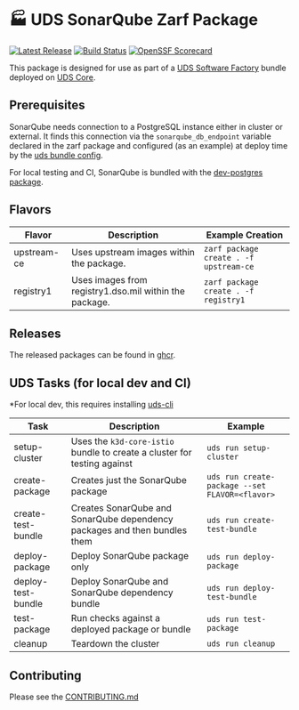 # 🏭 UDS SonarQube Zarf Package

[![Latest Release](https://img.shields.io/github/v/release/defenseunicorns/uds-package-sonarqube)](https://github.com/defenseunicorns/uds-package-sonarqube/releases)
[![Build Status](https://img.shields.io/github/actions/workflow/status/defenseunicorns/uds-package-sonarqube/tag-and-release.yaml)](https://github.com/defenseunicorns/uds-package-sonarqube/actions/workflows/tag-and-release.yaml)
[![OpenSSF Scorecard](https://api.securityscorecards.dev/projects/github.com/defenseunicorns/uds-package-sonarqube/badge)](https://api.securityscorecards.dev/projects/github.com/defenseunicorns/uds-package-sonarqube)

This package is designed for use as part of a [UDS Software Factory](https://github.com/defenseunicorns/uds-software-factory) bundle deployed on [UDS Core](https://github.com/defenseunicorns/uds-core).

## Prerequisites

SonarQube needs connection to a PostgreSQL instance either in cluster or external. It finds this connection via the `sonarqube_db_endpoint` variable declared in the zarf package and configured (as an example) at deploy time by the [uds bundle config](./bundle/uds-config.yaml).

For local testing and CI, SonarQube is bundled with the [dev-postgres package](ghcr.io/defenseunicorns/packages/uds/dev-postgres).

## Flavors

| Flavor | Description | Example Creation |
| ------ | ----------- | ---------------- |
| upstream-ce | Uses upstream images within the package. | `zarf package create . -f upstream-ce` |
| registry1 | Uses images from registry1.dso.mil within the package. | `zarf package create . -f registry1` |

## Releases

The released packages can be found in [ghcr](https://github.com/defenseunicorns/uds-package-sonarqube/pkgs/container/packages%2Fuds%2Fsonarqube).

## UDS Tasks (for local dev and CI)

*For local dev, this requires installing [uds-cli](https://github.com/defenseunicorns/uds-cli?tab=readme-ov-file#install)

| Task | Description | Example |
| ---- | ----------- | ------- |
| setup-cluster | Uses the `k3d-core-istio` bundle to create a cluster for testing against | `uds run setup-cluster` |
| create-package | Creates just the SonarQube package | `uds run create-package --set FLAVOR=<flavor>` |
| create-test-bundle | Creates SonarQube and SonarQube dependency packages and then bundles them | `uds run create-test-bundle` |
| deploy-package | Deploy SonarQube package only | `uds run deploy-package` |
| deploy-test-bundle | Deploy SonarQube and SonarQube dependency bundle | `uds run deploy-test-bundle` |
| test-package | Run checks against a deployed package or bundle | `uds run test-package` |
| cleanup | Teardown the cluster | `uds run cleanup` |

## Contributing

Please see the [CONTRIBUTING.md](./CONTRIBUTING.md)
